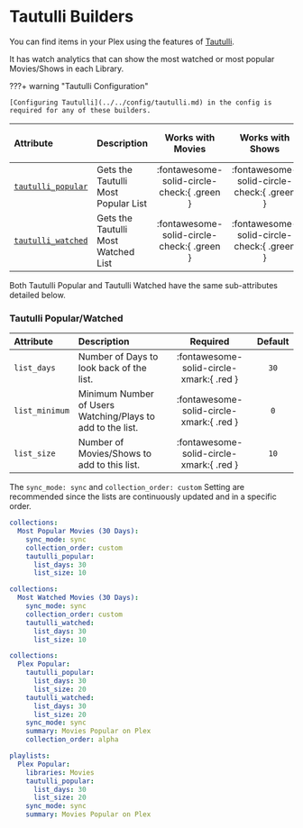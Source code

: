 # Tautulli Builders

You can find items in your Plex using the features of [Tautulli](https://tautulli.com/).

It has watch analytics that can show the most watched or most popular Movies/Shows in each Library.

???+ warning "Tautulli Configuration"
    
    [Configuring Tautulli](../../config/tautulli.md) in the config is required for any of these builders.


| Attribute                           | Description                         |             Works with Movies              |              Works with Shows              |    Works with Playlists and Custom Sort    |
|:------------------------------------|:------------------------------------|:------------------------------------------:|:------------------------------------------:|:------------------------------------------:|
| [`tautulli_popular`](#tautulli-popularwatched) | Gets the Tautulli Most Popular List | :fontawesome-solid-circle-check:{ .green } | :fontawesome-solid-circle-check:{ .green } | :fontawesome-solid-circle-check:{ .green } |
| [`tautulli_watched`](#tautulli-popularwatched) | Gets the Tautulli Most Watched List | :fontawesome-solid-circle-check:{ .green } | :fontawesome-solid-circle-check:{ .green } | :fontawesome-solid-circle-check:{ .green } |

Both Tautulli Popular and Tautulli Watched have the same sub-attributes detailed below.

### Tautulli Popular/Watched

| Attribute      | Description                                                |                 Required                 | Default |
|:---------------|:-----------------------------------------------------------|:----------------------------------------:|:-------:|
| `list_days`    | Number of Days to look back of the list.                   | :fontawesome-solid-circle-xmark:{ .red } |  `30`   |
| `list_minimum` | Minimum Number of Users Watching/Plays to add to the list. | :fontawesome-solid-circle-xmark:{ .red } |   `0`   |
| `list_size`    | Number of Movies/Shows to add to this list.                | :fontawesome-solid-circle-xmark:{ .red } |  `10`   |

The `sync_mode: sync` and `collection_order: custom` Setting are recommended since the lists are continuously updated 
and in a specific order. 

```yaml
collections:
  Most Popular Movies (30 Days):
    sync_mode: sync
    collection_order: custom
    tautulli_popular:
      list_days: 30
      list_size: 10
```
```yaml
collections:
  Most Watched Movies (30 Days):
    sync_mode: sync
    collection_order: custom
    tautulli_watched:
      list_days: 30
      list_size: 10
```
```yaml
collections:
  Plex Popular:
    tautulli_popular:
      list_days: 30
      list_size: 20
    tautulli_watched:
      list_days: 30
      list_size: 20
    sync_mode: sync
    summary: Movies Popular on Plex
    collection_order: alpha
```
```yaml
playlists:
  Plex Popular:
    libraries: Movies
    tautulli_popular:
      list_days: 30
      list_size: 20
    sync_mode: sync
    summary: Movies Popular on Plex
```
